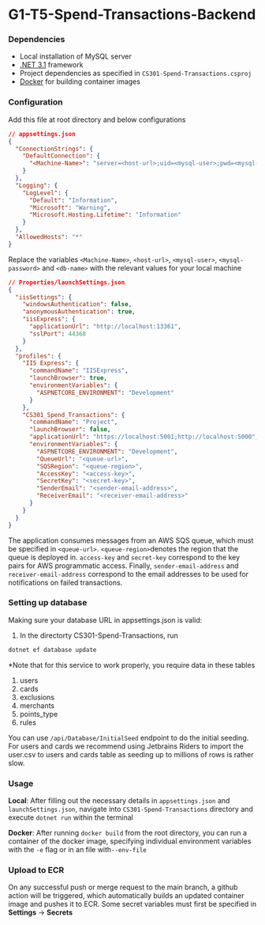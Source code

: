 # G1-T5-Spend-Transactions-Backend

### Dependencies
- Local installation of MySQL server  
- [.NET 3.1](https://dotnet.microsoft.com/download/dotnet/3.1) framework
- Project dependencies as specified in `CS301-Spend-Transactions.csproj`
- [Docker](https://www.docker.com/get-started) for building container images

### Configuration 
Add this file at root directory and below configurations 
```json
// appsettings.json
{
  "ConnectionStrings": {
    "DefaultConnection": {
      "<Machine-Name>": "server=<host-url>;uid=<mysql-user>;pwd=<mysql-password>;database=<db-name>;",
    }
  },
  "Logging": {
    "LogLevel": {
      "Default": "Information",
      "Microsoft": "Warning",
      "Microsoft.Hosting.Lifetime": "Information"
    }
  },
  "AllowedHosts": "*"
}
```

Replace the variables `<Machine-Name>`, `<host-url>`, `<mysql-user>`, `<mysql-password>` and `<db-name>` 
with the relevant values for your local machine 

```json
// Properties/launchSettings.json
{
  "iisSettings": {
    "windowsAuthentication": false,
    "anonymousAuthentication": true,
    "iisExpress": {
      "applicationUrl": "http://localhost:13361",
      "sslPort": 44368
    }
  },
  "profiles": {
    "IIS Express": {
      "commandName": "IISExpress",
      "launchBrowser": true,
      "environmentVariables": {
        "ASPNETCORE_ENVIRONMENT": "Development"
      }
    },
    "CS301_Spend_Transactions": {
      "commandName": "Project",
      "launchBrowser": false,
      "applicationUrl": "https://localhost:5001;http://localhost:5000",
      "environmentVariables": {
        "ASPNETCORE_ENVIRONMENT": "Development",
        "QueueUrl": "<queue-url>",
        "SQSRegion": "<queue-region>",
        "AccessKey": "<access-key>",
        "SecretKey": "<secret-key>",
        "SenderEmail": "<sender-email-address>",
        "ReceiverEmail": "<receiver-email-address>"
      }
    }
  }
}

```

The application consumes messages from an AWS SQS queue, which must be specified in `<queue-url>`. `<queue-region>`denotes the region that the queue is deployed in. `access-key` and `secret-key` correspond to the key pairs for AWS programmatic access. Finally, `sender-email-address`  and `receiver-email-address` correspond to the email addresses to be used for notifications on failed transactions.

### Setting up database
Making sure your database URL in appsettings.json is valid:
1. In the directorty CS301-Spend-Transactions, run 
```sh
dotnet ef database update
```

*Note that for this service to work properly, you require data in these tables
1. users
2. cards
3. exclusions
4. merchants 
5. points_type
6. rules

You can use ```/api/Database/InitialSeed``` endpoint to do the initial seeding. For users and cards we recommend using Jetbrains Riders to import the user.csv to users and cards table as seeding up to millions of rows is rather slow.

### Usage

**Local**: After filling out the necessary details in `appsettings.json` and `launchSettings.json`, navigate into `CS301-Spend-Transactions` directory and execute `dotnet run` within the terminal

**Docker**: After running `docker build` from the root directory, you can run a container of the docker image, specifying individual environment variables with the `-e` flag or in an file with`--env-file`


### Upload to ECR
On any successful push or merge request to the main branch, a github action will be triggered, which automatically builds an updated container image and pushes it to ECR. Some secret variables must first be specified in **Settings** -> **Secrets**


